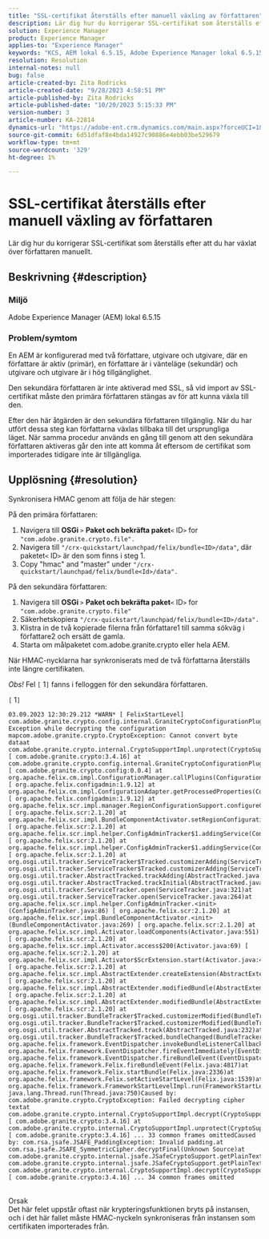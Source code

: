 ```yaml
---
title: "SSL-certifikat återställs efter manuell växling av författaren"
description: Lär dig hur du korrigerar SSL-certifikat som återställs efter att du har växlat över författaren manuellt.
solution: Experience Manager
product: Experience Manager
applies-to: "Experience Manager"
keywords: "KCS, AEM lokal 6.5.15, Adobe Experience Manager lokal 6.5.15, SSL-certifikat, revert, author, switch, manuell"
resolution: Resolution
internal-notes: null
bug: false
article-created-by: Zita Rodricks
article-created-date: "9/28/2023 4:58:51 PM"
article-published-by: Zita Rodricks
article-published-date: "10/20/2023 5:15:33 PM"
version-number: 3
article-number: KA-22814
dynamics-url: "https://adobe-ent.crm.dynamics.com/main.aspx?forceUCI=1&pagetype=entityrecord&etn=knowledgearticle&id=78335a48-205e-ee11-be6f-6045bd006268"
source-git-commit: 6d51dfaf8e4bda14927c90886e4ebb03be529679
workflow-type: tm+mt
source-wordcount: '329'
ht-degree: 1%

---
```


# SSL-certifikat återställs efter manuell växling av författaren


Lär dig hur du korrigerar SSL-certifikat som återställs efter att du har växlat över författaren manuellt.

## Beskrivning {#description}


### Miljö

Adobe Experience Manager (AEM) lokal 6.5.15

### Problem/symtom

En AEM är konfigurerad med två författare, utgivare och utgivare, där en författare är aktiv (primär), en författare är i vänteläge (sekundär) och utgivare och utgivare är i hög tillgänglighet.

Den sekundära författaren är inte aktiverad med SSL, så vid import av SSL-certifikat måste den primära författaren stängas av för att kunna växla till den.

Efter den här åtgärden är den sekundära författaren tillgänglig. När du har utfört dessa steg kan författarna växlas tillbaka till det ursprungliga läget. När samma procedur används en gång till genom att den sekundära författaren aktiveras går den inte att komma åt eftersom de certifikat som importerades tidigare inte är tillgängliga.










## Upplösning {#resolution}


Synkronisera HMAC genom att följa de här stegen:

På den primära författaren:

1. Navigera till <b>OSGi </b>`>`  <b>Paket och bekräfta paket</b>`<` ID`>`  for `"com.adobe.granite.crypto.file".`
2. Navigera till `"/crx-quickstart/launchpad/felix/bundle<ID>/data"`, där paketet`<` ID`>`  är den som finns i steg 1.
3. Copy &quot;hmac&quot; and &quot;master&quot; under `"/crx-quickstart/launchpad/felix/bundle<Id>/data".`


På den sekundära författaren:

1. Navigera till <b>OSGi </b>`>`  <b>Paket och bekräfta paket</b>`<` ID`>`  for `"com.adobe.granite.crypto.file"`
2. Säkerhetskopiera `"/crx-quickstart/launchpad/felix/bundle<ID>/data".`
3. Klistra in de två kopierade filerna från författare1 till samma sökväg i författare2 och ersätt de gamla.
4. Starta om målpaketet com.adobe.granite.crypto eller hela AEM.


När HMAC-nycklarna har synkroniserats med de två författarna återställs inte längre certifikaten.

*Obs!*
Fel `[` 1`]`  fanns i felloggen för den sekundära författaren.

`[` 1`]`




```
03.09.2023 12:30:29.212 *WARN* [ FelixStartLevel]  com.adobe.granite.crypto.config.internal.GraniteCryptoConfigurationPlugin Exception while decrypting the configuration mapcom.adobe.granite.crypto.CryptoException: Cannot convert byte dataat com.adobe.granite.crypto.internal.CryptoSupportImpl.unprotect(CryptoSupportImpl.java:130) [ com.adobe.granite.crypto:3.4.16] at com.adobe.granite.crypto.config.internal.GraniteCryptoConfigurationPlugin.modifyConfiguration(GraniteCryptoConfigurationPlugin.java:57) [ com.adobe.granite.crypto.config:0.0.4] at org.apache.felix.cm.impl.ConfigurationManager.callPlugins(ConfigurationManager.java:912) [ org.apache.felix.configadmin:1.9.12] at org.apache.felix.cm.impl.ConfigurationAdapter.getProcessedProperties(ConfigurationAdapter.java:292) [ org.apache.felix.configadmin:1.9.12] at org.apache.felix.scr.impl.manager.RegionConfigurationSupport.configureComponentHolder(RegionConfigurationSupport.java:228) [ org.apache.felix.scr:2.1.20] at org.apache.felix.scr.impl.BundleComponentActivator.setRegionConfigurationSupport(BundleComponentActivator.java:785) [ org.apache.felix.scr:2.1.20] at org.apache.felix.scr.impl.helper.ConfigAdminTracker$1.addingService(ConfigAdminTracker.java:69) [ org.apache.felix.scr:2.1.20] at org.apache.felix.scr.impl.helper.ConfigAdminTracker$1.addingService(ConfigAdminTracker.java:41) [ org.apache.felix.scr:2.1.20] at org.osgi.util.tracker.ServiceTracker$Tracked.customizerAdding(ServiceTracker.java:943)at org.osgi.util.tracker.ServiceTracker$Tracked.customizerAdding(ServiceTracker.java:871)at org.osgi.util.tracker.AbstractTracked.trackAdding(AbstractTracked.java:256)at org.osgi.util.tracker.AbstractTracked.trackInitial(AbstractTracked.java:183)at org.osgi.util.tracker.ServiceTracker.open(ServiceTracker.java:321)at org.osgi.util.tracker.ServiceTracker.open(ServiceTracker.java:264)at org.apache.felix.scr.impl.helper.ConfigAdminTracker.<init>(ConfigAdminTracker.java:86) [ org.apache.felix.scr:2.1.20] at org.apache.felix.scr.impl.BundleComponentActivator.<init>(BundleComponentActivator.java:269) [ org.apache.felix.scr:2.1.20] at org.apache.felix.scr.impl.Activator.loadComponents(Activator.java:551) [ org.apache.felix.scr:2.1.20] at org.apache.felix.scr.impl.Activator.access$200(Activator.java:69) [ org.apache.felix.scr:2.1.20] at org.apache.felix.scr.impl.Activator$ScrExtension.start(Activator.java:424) [ org.apache.felix.scr:2.1.20] at org.apache.felix.scr.impl.AbstractExtender.createExtension(AbstractExtender.java:196) [ org.apache.felix.scr:2.1.20] at org.apache.felix.scr.impl.AbstractExtender.modifiedBundle(AbstractExtender.java:169) [ org.apache.felix.scr:2.1.20] at org.apache.felix.scr.impl.AbstractExtender.modifiedBundle(AbstractExtender.java:49) [ org.apache.felix.scr:2.1.20] at org.osgi.util.tracker.BundleTracker$Tracked.customizerModified(BundleTracker.java:488)at org.osgi.util.tracker.BundleTracker$Tracked.customizerModified(BundleTracker.java:420)at org.osgi.util.tracker.AbstractTracked.track(AbstractTracked.java:232)at org.osgi.util.tracker.BundleTracker$Tracked.bundleChanged(BundleTracker.java:450)at org.apache.felix.framework.EventDispatcher.invokeBundleListenerCallback(EventDispatcher.java:915)at org.apache.felix.framework.EventDispatcher.fireEventImmediately(EventDispatcher.java:834)at org.apache.felix.framework.EventDispatcher.fireBundleEvent(EventDispatcher.java:516)at org.apache.felix.framework.Felix.fireBundleEvent(Felix.java:4817)at org.apache.felix.framework.Felix.startBundle(Felix.java:2336)at org.apache.felix.framework.Felix.setActiveStartLevel(Felix.java:1539)at org.apache.felix.framework.FrameworkStartLevelImpl.run(FrameworkStartLevelImpl.java:308)at java.lang.Thread.run(Thread.java:750)Caused by: com.adobe.granite.crypto.CryptoException: Failed decrypting cipher textat com.adobe.granite.crypto.internal.CryptoSupportImpl.decrypt(CryptoSupportImpl.java:66) [ com.adobe.granite.crypto:3.4.16] at com.adobe.granite.crypto.internal.CryptoSupportImpl.unprotect(CryptoSupportImpl.java:127) [ com.adobe.granite.crypto:3.4.16] ... 33 common frames omittedCaused by: com.rsa.jsafe.JSAFE_PaddingException: Invalid padding.at com.rsa.jsafe.JSAFE_SymmetricCipher.decryptFinal(Unknown Source)at com.adobe.granite.crypto.internal.jsafe.JSafeCryptoSupport.getPlainText(JSafeCryptoSupport.java:267)at com.adobe.granite.crypto.internal.jsafe.JSafeCryptoSupport.getPlainText(JSafeCryptoSupport.java:249)at com.adobe.granite.crypto.internal.CryptoSupportImpl.decrypt(CryptoSupportImpl.java:64) [ com.adobe.granite.crypto:3.4.16] ... 34 common frames omitted
```



<br>Orsak<br>
Det här felet uppstår oftast när krypteringsfunktionen bryts på instansen, och i det här fallet måste HMAC-nyckeln synkroniseras från instansen som certifikaten importerades från.
